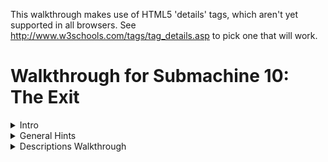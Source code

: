 This walkthrough makes use of HTML5 'details' tags, which aren't yet supported in all browsers. See http://www.w3schools.com/tags/tag_details.asp to pick one that will work.


Walkthrough for Submachine 10: The Exit
=======================================
<details><summary>Intro</summary>
Welcome to the final "Submachine" game! The series has spanned 10 episodes in as many years. The creator, Mateusz Skutnik, has finished up with the best art and longest trek so far. I've enjoyed the series greatly, so I wanted to put some work into a good walkthrough for others. Prior experience with Submachine in not necessary, but there are many references to previous games for those who want to look back.

The game world consists of 8 major areas, each of which has a portal back to a section of a previous Submachine game. The graphic style is that of the original, but updates were made so that they'd be appropriate to the new game. Most of the game play involves clicking switches, collecting items, and finding out where to put them.

There are a few parts to this walkthrough. I try to have progressive hints throughout, so that you can figure out as much as possible on your own. Also, each successive part is more detail oriented, so you can look for high level hints in the "Hints" section, detailed directions, you'll need to check out the "Efficiency" section.

"Explanations Walkthrough" leads you to clues to what you need before finding those items. It's a lot of back and forth, but hopefully you will understand what's going on. "Efficiency Walkthrough" is designed around subgoals for accessing the ending. Items are collected and used at convenient times with no explanation about what they are.

"Secrets" contains info for getting the ten small red balls that are used to access extra text just before finishing the game. Items used solely to acquire secrets are mostly ignored by the main walkthroughs, except under special spoiler tags.

I label areas mainly by their teleporter coordinates. So, '101' means first and third buttons depressed before activating teleporter. I also use a 'P' to mean through the powered portal. So '110P' means the area from the beginning of Sub 6: The Edge.

Remember that the game is designed so that you can't get stuck. No matter what you've done, what you have, or where you are, you can still reach the ending! (And you can still get all the secrets!)

Enjoy!
</details>
<details><summary>General Hints</summary>
- You're not stuck.
- Really, you're not stuck. The ending is reachable from any situation.
- The secrets are also reachable from any situation.
- If an item came from a device, it probably goes into a similar device.
- Mechanisms with little red and green lights need to be activated elsewhere.
- Pick up everything. There are no useless items.
- There are a few useless mechanisms.
- Most mechanisms have visual clues for how to activate them. Like missing pieces.
- If a mechanism stops working, you don't need it any more.
- Some obvious items are for non-obvious secrets. Progress is better than completion.
- There are some things you'll understand early, but can't be solved until much later.
- All ten secrets are small red balls. Some are hidden in "plain sight".
</details>
<details><summary>Descriptions Walkthrough</summary>
This takes you through the game, pointing out clues. It's more commentary than directions, so it's good if you want vague hints, or want to read about a previous section to see if you missed an obscured clue. The back story is left out, but you're led to in-game papers that describe it. Secrets are dealt with as if they were normal game items, but more vague and left out of the spoiler hints. This walkthrough is set up as if it's telling the protagonist's story. Read the Efficiency Walkthrough section if you need clearer guidance.

This is written as if we have everything we need to pass each obstacle. The player will have to jump back and forth between areas to actually reach the area in the next paragraph. Read about what you see, for subtle hints about what to do next. Spoiler hints will say where to go, but not what to do there or the best order to do anything.

Progressive spoilers: character of the game, descriptions and clues, search locations
1. <details><summary>Chapter 1: Where Am I?</summary>
  The first part of the game is simple and linear. Explore a bit, click to collect items, and use them where you can. Don't miss the 'Backpack' early on, you have limited inventory space! Figure out how the game works. Pass though rooms and portals. Find the teleporter to finish this part.
  1. <details><summary>Docks</summary>
    We start off on an unstable platform with stone floating around. This seems to be a technologically mixed area that plaques call the Northern Garden docks. There are four labeled 'docks'. There's a ship anchored (literally) to one of the docks, but we can't see it. There's a ladder, but all it has is a glowing orb at the top. It seems small enough to grab. A hole in the ground leads to a machine that doesn't do anything, but does have a hole for something. Pieces of the wall are floating around. They seem to be centered on something. There's a building blocking our path. The circular device nearby looks like it might be useful.
    <details><summary>Hint</summary>
      Put the Light Sphere in the circular device to gain access to the building.</details></details>
  2. <details><summary>Control Room</summary>
    This is a modest building that seems in disrepair. There are some levers upstairs labeled like the docks. What dock was the ship at? There's a backpack by a chair that looks useful. The stairway doesn't go anywhere. What breaks up support beams but leaves them floating? There's a vending machine in the corner. It seems to require an id card. Maybe there's one on the ship?
    <details><summary>Hint</summary>
      Click the lever marked '3' to move the ladder to the ship.</details></details>
  3. <details><summary>Ship</summary>
    We can reach what seems to be a space ship, but it still needs power. Luckily, there's ship number card by the entrance, and those cables go right into the machine we saw.
    <details><summary>Hint</summary>
      Take the Id to the vending machine, insert it to get a Bottle Fuse, take it outside to the machine in the hole. Insert it and press the button.</details>
    The ship is so old that there's mold everywhere! It's interesting to look at, but probably doesn't do anything anymore. Maybe there's some scrap to collect on board. We found the bridge, but the security is still in place, and we don't have a captain's ID badge, or whatever goes in the other slot. There's a hatch missing a handle, maybe that's still around somewhere.
    <details><summary>Hint</summary>
      The Door Valve is on the other side of the ship. Insert it into the hatch and click to open it.</details></details>
  4. <details><summary>Old House</summary>
    We found a karma portal like the ones in previous Submachine games. They'll probably take us to many unusual places. This place seems like an old house. The way is blocked a bit, but nothing too difficult to handle. There's a hole in the floor with a little red ball at the bottom. Looks like something valuable, but we can't reach it. Even if we found a long stick to reach, it's so far down that grabbing it would be a problem. There's some strange equipment around. One large capsule has lights on it and a panel that might open, but it won't and the device seems inactive. The nearby door is shut and not opening. There's another unusual device on a lower level, but it seems to be missing some parts. All the statues are facing some brick structure that seems subtly out of place with the house. It must be important.</details></details>
2. <details><summary>Chapter 2: Grand Tour</summary>
  Now that you have access to a teleporter, there are many worlds to explore. Go from place to place collecting and using items. About half of them are used in the area you found them in, the rest go through the teleporter. Use the powered portals to get to areas from previous Submachine games. You'll finish this part of the game when you gather all the pieces to activate the powered portal in the first area.
  1. <details><summary>001 The Pyramid</summary>
    There's a bunch of ancient Egyptian stuff around, but the pyramid walls look like copper. There's a couple of geared devises on walls, but neither is complete. There's a totem with Hieroglyphics on it, and there are some papers around with the same symbols. A box on an upper level has the same symbol as the totem, but it doesn't seem to do anything. There are a couple of jackal heads that teleport us between them, which is odd because there are ladders that reach them both. There's also an odd gray stone device with buttons, attached to a socket. There's nothing around that fits in, though.
    <details><summary>Hint</summary>
      The last hieroglyph page is in 111. The Karma Vile for the stone device is in 110P. You get the first Cog Wheel from the box when the totem is set up properly. The other 3 are in 001P, 101P, and 011. </details>
    The ladders both drop down into compartments below. There's a glowing portal down one, and a glowing device down the other. They look useful. 
    </details>
  2. <details><summary>010 The Excavation</summary>
    Looks like a work site, but the drill is busted. It's turned off and there's a handle in what looks like red sand. It appears to be solid. There's sand on the other side too, but it doesn't fill the hole. There's a machine that seems to open a hatch somewhere. There's a glowing Range Confirmator that may need power.
    <details><summary>Hint</summary>
      Get the handle and put it on the drill. Open the handles and pull both levers to activate it.</details>
    The drill must have already done its work, because there is equipment down its hole. One of the Range Confirmators is in a socket with a green light. There are two other sockets with red lights. There are two airlocks, but one is missing a handle. We can get past the other one. There's a closed hatch and a bar that looks like a handle.
    <details><summary>Hint</summary>
      Open the other airlock with the handle, place both Confirmators in the sockets and activate the machine to open the hatch</details>
    There's a piece of paper with a some kind of rune on it here, and a large portal beyond the hatch.</details></details>
3. and more...

more
----
        <details>
        <summary>011 Shiva</summary>
            <p>This place consists of three large metal spheres, connected by a large pipe. The pipe is busted open and we can climb inside. Unfortunately, there are security fields blocking access to two of the spheres. We can enter the third, which has some kind of rotating device. Activating it changes some of its lights from red to green and vise versa, but anything but the original position puts up a security gate to that we can't leave. We can go all the way around the largest sphere and enter through a hatch. It seems to be a computer interface. There are a lot of green lights around. What could those be?
            <details>
                Use a Insulator Cap found in 101P to block the exit security gate. We'll assume the that emergency protocol has also been activated. It's in 110P
                </details>
            <p>With the security gates partially deactivated we can enter all the spheres through the busted tube. The left sphere has a large portal in it. The right sphere now has a ladder visible that exits below. There's a copper Cog gear here.
            </details>
        <details>
        <summary>100 Royal Storage</summary>
            This place is full of old structures that seem to be held together by advanced technology. There are time and space anomalies all around, so movement doesn't always end up where we expect. There are signs naming five separate storage facilities. There's nothing else of interest here.
            <p>32/1 is all red brick inside. There doesn't seem to be any order to the rooms, and backtracking leads to new places rather than old ones. It would be easy to hide somthing in here. Luckily, the total number of rooms seems low. There are items scattered about, and two metal devices in walls. One seems to need completion, with oblong recesses in it. Another looks like a secure box we don't have access to.
            <details>
                Fill the first device with Karma Fuses to access the second.
                </details>
            <p>33/1 is very small. There are some items on the floor, and you see all of it before returning to the entrance.
            <p>33/2 is also very small. Every exit leads back to the entrance, except the ones at the entrance. There are some things on the floor, but the large portal seems to be the reason this vault exists. Unfortunately, it's not active. There are round sockets in the wall nearby. Maybe it construction wasn't completed.
            <details>
                Fill the corners with Loop Stabilizers to active the portal.
                </details>
            <p>33/3 has much more space inside, and has some kind of order to it. The left doors all lead to the same places, and the same is true for the other doors and ladders. Backtracking to previous rooms is somewhat possible. There are a lot of devises on the walls! Most of them have red and green indicators and labels, though there is one dial with labels from all the other devices, and one with multiple red lights with a panel that might open. There's also a large capsule here that looks similar to the one near the first teleporter. Far from the entrance, there's a paper with some history about an escapee. Maybe there's hope of escaping?
            <details>
                Activate each device after setting the dial to its label. 
                </details>
            </details>
            <p>33/4 is also large, but as long as we don't go too far and end up at the entrance, we can backtrack through any rooms we visit. There are items lying around and a paper on the wall with a strange symbol on it. There are three devices on walls. One of them has two indicator lights on it.
            <details>
                Activate the two devices and then collect an item from the one with lights.
                </details>
        <details>
        <summary>101 Cliff Side</summary>
            <p>There's not much here. There's an older stone statue of an ox that's missing some pieces, a paper with some strange message about multiple dimensions, and a piston. The piston activates a ladder that leads to an upper ledge. The piston there is missing, though, so we can't reach higher. There's a big spherical machine that is missing something according to the pedestal nearby. There's a metal piece that's almost fallen off the ledge, but it doesn't fit in the machine.
            <details>
                The Stone Grapes are in 011P and 001. The other ox statue is in 110. The Ladder Piston is in the ship near the start of the game. The Data Tape is in 001P.
                </details>
            <p>Even with the machine satisfied, it doesn't seem to do anything useful. It only says that it's finished was it was doing. Maybe those cables are communicating with some other machine? The upper ledge has paper with a strange symbol on it. And a large portal.
            </details>
        <details>
        <summary>110 Murtaugh's Lab</summary>
            <p>This place is huge! It also seems to be falling apart, like the docks, there are paths that lead to empty space and broken walls floating about. There's a machine on the far wall with a socked for some large device. There are three doors around the teleporter.
            <p>The left room is the most broken up, and things are scattered around the floor. There's a paper on the wall. Someone may have been studying the strange behavior.
            <p>The center room was poorly barricaded, probably because of some fancy equipment in it and its back room. There's a large capsule here like the one near the first teleporter. There's also a magnifying glass that doesn't have an experiment running. We could use it if needed without disturbing anything. There are skulls on tables and in drawers. Why would anyone want to look at skulls?
            <p>The third door just leads to three more! The left one has an out-of-place old stone statue of an ox, and a box with mostly small things around it. The center door leads to a large portal. It's got a number of smaller devices connected to it with wires. Half of them have green lights and hold a metal thing like the ones lying around the floors here. The other half are empty with red lights. The right door contains a large version on an experiment. The experimenter seems to have found a way to repair broken walls!
            <details>
                Fill the portal devices with Vector Finders. 3 are here, the others are in 101 and 100.
                </details>
            </details>
        <details>
        <summary>111 The Monastery</summary>
            <p>If there were monks here once, they lived a spartan life. Most interesting things look like they came from elsewhere. There's a paper with what looks like hieroglyphics on it. There's a metal bar near a statue. There's a large capsule like the one near the first teleporter. There's some electric device, that could be a sender or receiver. There's a large portal that looks like it belongs here, strangely enough, but it's not active. There's also a circular stand like the one used to gain access to the control room to power the ship. Too bad we can't remove the Light Sphere from there.
            <details>
                Use a Light Sphere from 101P or 100P to get an item that powers the portal. 
                </details>
            </details>
        <p>'Sub' Areas
        <details>
        <summary>001P Submachine 5: The Root</summary>
            <p>We no longer have the metal keys to use the local teleporter, and it looks damaged by the karma portal anyway, so we're stuck in this area. The Coil we placed back then seems to have exploded, leaving a Light Sphere. There's a gear in the tub that looks out of place. We can move some panels from the wall to reveal a handle we didn't notice before. There's a ladder that leads to a socket in the wall. Opening the panel reveals that it's empty. Perhaps there's another one somewhere so we know what kind of thing plugs in.
            <details>
                Get a Root Finder from 101P to collect an item from below.
                </details>
            </details>
        <details>
        <summary>010P Submachine 4: The Lab</summary>
            <p>We've been on this roof before, but the ladder is broken, so we can't get to the familiar areas. There's a force field blocking the path, but it's controlled from our side. That's pretty sloppy security, or there's something inside that's important enough to stay there. There's a Light Sphere set up to get us into a new section of the lab. There's a page on the wall, something about time travel. There's a metal Ladder Step nearby, but there's no way it would fit the wooden ladder outside. There's another security device set up, this one is actually keeping us out. Maybe it's as sloppy as the one outside and we can trick it somehow.
            <details>
                There's a Chip with security codes hidden in 011P, but you'll need to head to 110 to actually get at it.
                </details>
            <p>Past the security is a workbench with a tank of karma like the one from the other lab. This one is set up to dispense it. Maybe if we had an appropriate container we could use it to do the miracles we saw in the other lab?
            <details>
                The container is in 000, and the miracle works, so it's a late-game item.
                </details>
            </details>
        <details>
        <summary>011P Submachine 7: The Core</summary>
            <p>This is the large shrine we visited before, but it seems to have aged quite a bit. The telescopes that haven't fallen apart still point to the same locations, but the electrical equipment is broken down an full of stones. There are floating blocks outside; this place may be damaged by the same thing that damaged others. The entrance we used last time is completely gone. Looks like someone visited at one point, but there's nothing left of them now but a suit and a skull. There's a large machine in one room that looks like the one on the cliff. The pedestal has the same message on it as well. There's a note left behind saying someone will be back here eventually. Hope that wasn't them in the suit.
            <details>
                Satisfying the machine at 101 will provide an item here.
                </details>
            </details>
        <details>
        <summary>100P Submachine 3: The Loop</summary>
            <p>This was the place we were stuck doing puzzles for what seemed like forever. The rooms aren't stable like before, though. They're randomized like in another vault. There are so many rooms, it's hard to reach a location. There are two valve enclosures with four positions each, but one valve is missing. There are two receiver bells with dials that need activation before they'll turn. All four of these items are labeled. There's a devise with all those labels on it, with similar bells, and columns with lights that might move. There's a grid of some kind of material, with the corners of the grid missing. There's a device that seems to be ripped out and has wires dangling. Finally, there's a mount with two lights, presumably where the reward for this puzzle is kept.
            <details>
                The missing valve is in the basement past the back door of 000. It might still be locked at this point. Use the valves to line up the lights with a bell, then turn the dial of the corresponding bell. Repeat. Grab the reward. More hints are in the Efficiency Walkthrough, but this is a long difficult puzzle, so don't get discouraged.
                </details>
            </details>
        <details>
        <summary>101P Submachine 8: The Plan</summary>
            <p>This is a small section of a world visited not long before. The Coil is still there powering the dimensional locater, but the ladder is missing. We no longer have the controller that let us jump between worlds. Luckily, someone has set up a light sphere crown to get us into the pod without it.
            <details>
                There's a Light Sphere below and the other is in 001P.
                </details>
            <p>Some of the equipment has been removed from the pod, but they left a Cog above and didn't open the hatch after unlocking it. We've seen some Ladder Steps around, maybe if we get enough we can reach the area below us for the first time.
            <details>
                The 3 Steps are in 111, 010P, and 110P.
                </details>
            <p>We made it down the ladder! There is a Light Sphere here, along with instructions for setting up the crown above. There is a little round device in a computer socket that isn't doing anything but make blue light. Maybe it will be of more use elsewhere. 
            </details>
        <details>
        <summary>110P Submachine 6: The Edge</summary>
            <p>This the the place we were dropped off to die when we couldn't pass a security check. The teleporter looks worse than before, and pieces of wall have fallen down, revealing an entrance we never say before. Too bad there's no valve on that hatch. There's some new equipment set up, some sockets, what could those have been for? Around the corner, there's a paper with a strange symbol on the wall. The path beyond seems to have broken off. The vents are rusted enough to remove the covers and enter.
            <details>
                There's a fuse for the socket in the lighthouse. The valve is in one of the vents.
                </details>
            <p>There's a security system on through the left vent, but all the green balls needed to disable it are there. There are some items on pedestals (or fallen off), those must be important. There's also a large capsule like the one near the first teleporter.
            <p>The right vent has a four-way split with a machine controlling where to go, but it's blocked, so we can only go up. There's another one of those robot storage devices that seem to be everywhere. This one has something glowing in it. 
            The valve nearby is locked just like the entry machine is.
            <details>
                The Block Remover Tool is in the other vent. Use it on the center of the machine, unlocking it and the valves.
                </details>
            <p>The valves control which two exits are open at any time. There are a few items around that could be useful, including the Hatch Valve for the hatch outside. Beyond the hatch is another security point like the one in the vent, but this one is missing the Plasma Charges that unlock it. We'll have to find those.
            <details>
                There's a Charge in each vent, and the other in in 011.
                </details>
            </details>
            <p>Beyond the security point is a monitor and a door labeled S3C. The monitor is for activating an evacuation protocol, but it doesn't open the door. It's a computer, so it's probably connected to somewhere else. Perhaps there's a way out available now.
            <details>
                The protocol is for 011. The door is opened in the ship at the beginning of the game.
                </details>
            <p>It's like a treasure vault in here! There are nearly a dozen security stops, which lead to info about this place. We had a few of the little red balls that access it all. We should look for others. 
        <details>
        <summary>111P Submachine 9: The Temple</summary>
            <p>We just came from here but it looks like a lot of time has past. There's a lot more red 'sand' everywhere, and the only accessible plaque is broken. It covers up most of the places we knew about. Finding an item in this would be like finding an needle in a haystack. There is one place to go, past a hole in the stairway where it looks like someone set up a dimensional locater. Too bad we don't have the control device, but it's broken anyway. There's a wire to some holding cylinder. If we can power it we might salvage something from this trip.
            <details>
                The Coil is in 101P
                </details>
            </details>
    </details>
    <details><summary>Chapter 3: Down the Rabbit Hole and Back</summary>
        <p>This part of the game is again more linear, with a little backtracking. Explore the oldest sections of Submachine games in order to open up the rest of the options. Don't be afraid when the exit disappears on you. You'll find another way out to end this part of the game.
        <details>
        <summary>000P Submachine 2: The Lighthouse</summary>
            <p>This place was the real beginning of journey through the Submachine. Now it's so full of this red stuff that we can't go very far. There's a Light Sphere where the wisdom crystal was once. But it was taken, so the light is a mystery. The box with all the wires seems to have blown a fuse or something, since one of the levers is inactive. The path up is blocked, but there's a light crown around to get us to the other side of the room. The ladder won't extend, one of the wires is broken. There's a little box like the one in the lab nearby. There's also a transmitter hooked up to a grid of strange symbols, like the ones we've found on paper.
            <details>
                Enter the 4 runes into the transmitter. The papers are at 010, 100, 101P, and 110P. The receiver is at 111. Use the item to fix the wire, and pull the lever on the box to extend the ladder
                </details>
            </details>
        <details>
        <summary>Submachine 1: The Basement</summary>
            <p>Ah, the original Submachine game console. There's a note about the lab stuff nearby, but the game is where we first noticed something was different. And there's a karma portal here. Maybe we can here from somewhere else originally? Through the portal is a setup like at the end of the game, but it's all real... and fake! It's a bunch of paintings that make it look like we've reached the outside. The path circles a tower, but part of it is broken up with more floating walls. There's an elevator here. Looking out from it the paintings seem real. Well, real enough for a game. This is the ending of Submachine, and we're retracing our steps back through it. Maybe it was all real after all?
            <p>Well, these red rooms are new, but the elevator disappeared from under the same symbol it appeared under back then. There seem to be unsolved problems here. Levers and stones and switches. It's still like a game setup, everything nearby just needs to be rearranged properly, and maybe we'll get to the portal behind the glass. The raised bed doesn't seem all that necessary, though.
            <details>
                The stone goes on the scale, the stone gets turned to match the mark on the other one, the switches need to be flipped, and all 4 levers can be collected and inserted into their spots around the glass.
                </details>
            <p>Now this is familiar! All the puzzles here are just as we left them, but more broken apart and moldy. It must have been real after all! Well, lets collect all the items from before, maybe they'll be useful outside. There's a portal where the original exit was. The wisdom crystal is missing of course, but there's another Light Sphere in its place. Maybe they 'grow back' after a long enough time? Continuing to retrace our steps leads us back to the old house. Did we come from here originally?
            </details>
    </details>
    <details><summary>Chapter 4: Cleaning Up the Mess</summary>
        <p>This part of the game is about traveling around, dealing with all the unfinished business you've noticed along the way. Find a way to reconstruct damaged sections of the world. Collect and use all the secrets now. Reach the giant bulb at the top of the lighthouse to move on to the last part.
        <details>
        <summary>Find a tool</summary>
            <p>We're back at the house, and have access to every location and portal. Are there any mysteries we couldn't deal with before that we can now? How about the large capsule right here by the door?
            <details>
                Use the 4 Fuses from the basement to activate the 4 capsules. They're in 100, 110, 110P and 111.
                </details>
            <p>There's an Empty Karma Stabilizer inside. Perhaps we should fill it with karma?
            <details>
                The karma tank is in 010P.
                </details> 
            </details>
        <details>
        <summary>Perform the miracles</summary>
            <p>Leaving the lab, we see that the roof tiles dislodged by proximity to the karma portal are reacting to the Stabiliser. Using the Stabiliser on them actually fixes the broken roof! How many other places did we come across that had broken, floating pieces?
            <details>
                at least 11 ;-) (but one was the roof you just fixed, and two can't be fixed)
                </details>
            <p>There were so many places to go! Mostly there were Tiles to collect. There was a pathway with a message about a sentient machine, a box of junk that looked interesting, and more! The one in the basement was really confusing, The submachine game seems like a real place, but the portal took us to some electronic world. Were we really in the game? This last place has a door that seems to be unlocked by placing Tiles above it. Let's see if we have all 4.
            <details>
                The tiles are in repaired karma portals in 000, 000P, 110, docks.
                </details>
            </details>
    </details>
    <details><summary>Chapter 5: Leaving the Submachine</summary>
        <p>Almost done! The karma doorway leads to the top of the lighthouse. The items in the there are used to acquire the pieces of the final mechanism. It's not very hard either. Just don't activate it if you want to try to get all the secrets. You have to start over from the beginning once you see the ending.
        <details>
        <summary>Enter the Lighthouse (Submachine 2)</summary>
            Past the doorway is a steel room with a note about entering the Submachine, and what looks like a security system. There are two fuse sockets that may need to be filled.
            <details>
                The Fuses are in 011P and 100P
                </details>
            <p>The ladder leads to the lighthouse. There's another note about a sentient machine. The large lamp we powered back then is still active! Too bad it didn't take us out of the submachine then. Better not try again that way. Since it didn't work, we might as well take these items nearby.
            <details>
                The large lamp still leads back into the loop like it did before!
                </details>
            </details>
        <details>
        <summary>Leave the Submachine for good</summary>
            <p>With the ID we can get further into the ship. It turns out it was just an observation deck, but there's some equipment up here. There's also a note about the lamp turning off. Will someone be expecting us? 
            <p>We have a Portable Light Crown and the Light Sphere that activates it. Now all we need is a place to set it up. There was a note about needing something else as well. Maybe whatever that is will be the last clue to making this work.
            <details>
                The note was in 101P, get the Converter in 110P. Set it all up in the lighthouse.
                </details>
            </details>
        <details>
        <summary>Enjoy the Ending!</summary>
            <p>They are Murtaugh and Elizabeth. They are the people the notes have been written by or about for the entire Submachine series. See the karma arm? This game would have been much easier with one of those!
            </details>
        </details>
    </details>
<details><summary>Efficiency Walkthrough</summary>
    <p>Here you'll find what I think is a really efficient path through the game. It's not the common path, but I've left directions in each goal for getting the stuff you've missed if you're not following along. It's divided into milestones and steps. If you don't know what to do, check which milestones you've completed and take a look under the next one you haven't.
    <p>Progressive spoilers: strategy, steps broken down, solutions and pointers
    <details>
    <summary>Reach the Teleporter</summary>
        <p>Look around and do a bunch of obvious stuff. You can ignore the Backpack if you're following this walkthrough, but you may want it just in case. You'll eventually find a red and white mechanism with three buttons in a row and one underneath. That's the teleporter. The top three set the location and the bottom one activates it, sending you to another, different-looking teleporter. You're at 000 currently.
        <details>
        <summary>Step-by-step</summary>
            - There's a Light Sphere at the top of the ladder
            - Use it to access the building. 
            - Use the levers to move the ladder to the ship.
                <details>
                    Third from the left goes down, rest stay up
                    </details>
            - Get the Ship ID Number and use it to get a Bottle Fuse.
            - Power up the ship and enter.
            - Get the Door Valve and Ladder Piston from the ship.
                <details>
                    From entrance, Valve is left then up all the way, Piston is right all the way and up, then left
                    </details>
            - Use the Door Valve to exit the ship
                <details>
                    Exit door is right from the Piston
                    </details>
            - Click through obstacles to reach the teleporter.
            </details>
        <details>
        <summary>Secrets</summary>
            None accessible now
            </details> 
        </details>
    <details>
    <summary>Activate the '110' Powered Portal</summary>
        <p>For this we need 5 Vector Finders, but 3 are in 110 in rooms near the portal. We need to teleport to two places to get them before heading to the portal. For efficiency, we should take a Plasma Charge with us, found in a fourth teleport location, and well hidden. You can get all of these items without needing any others.
        <details>
        <summary>Step-by-step</summary>
            - Visit 100, get the Vector Finder, it's somewhere left of the teleporter
                <details>
                    Enter the storage vault, there's only one left of the teleporter. The doors lead to 5 random rooms, so keep clicking until you see a metal object in front. Get it and click doors until you see the vault arms, signifying the exit.
                    </details>
            - Visit 101, get the Vector Finder, it's nearby
                <details>
                    Use the Piston to call the ladder. Take it up one screen, the Vector Finder is a metal object on the edge of that ledge.
                    </details>
            - Visit 011, get the Plasma Charge, it's a small green sphere
                <details>
                    Follow the ladders all the way around the spheres. Enter the large one at the hatch and go to the left of the massive computer. One of the glowing green things is the Plasma Charge.
                    </details>
            - Visit 110, three rooms have Vector Finders, one has the portal
                <details>
                    Enter the door left of the teleporter, the Vector Finder is down the stairs. Enter the door right of the teleporter, the Vector finder is past obstacles, down a hallway, and inside a desk. Enter the door further right of the teleporter, to see three more doors. The Vector Finder is in the right room and the portal is in the center room.
                    </details>
            - Activate the Portal
                <details>
                    With the Vector Finders selected, click each socket with a red light to insert the Vector Finder. The portal will glow blue.
                    </details>
            </details>
        <details>
        <summary>Secrets</summary>
            <p>Secret 1 is in the vault, you'll be back later, so no pressure. An item for accessing the secret room is here.
            </details>
        </details>
    <details>
    <summary>Complete the Ladder</summary>
        <p>For this we need 3 Ladder Steps, each in a different teleport location. One is, as you've guessed, behind the portal we just activated. While we're there, we'll save ourselves a trip by getting a rune and activating Shiva's emergency exit protocol. The second Step is a quick grab like the Vector Finders, but we'll collect a paper with a hint while we're there. The third Step will take some work, since we need to gain access to the powered portal to reach it. 
        <details>
        <summary>Step-by-step</summary>
            - Enter the portal at 110, find the crawl vents and rune paper.
                <details>
                    Go left, click to open, left again for rune
                    </details>
            - Enter the left vent, then the right, collecting everything
                <details>
                    Both vents only have a few rooms. The left one is easy, collect the Plasma Charge, click to deactivate the security grid, and collect the Block Removal Tool. The right one needs the Removal Tool to get the center mechanism working, then there's a wheel in rooms to rotate it. Click once when going through, 3 times when going back. Collect the Plasma Charge in the first room, Ladder Step in the second, and Hatch Valve and Karma Vial in the third.
                    </details>
            - Enter the Hatch right of the portal, activate Shiva's emergency protocol
                <details>
                    It's high up on the wall. Connect the Hatch Valve and open it. Inside, place the three Plasma Charges in the box and click the screen to deactivate the barrier. If you're missing a Charge, get it from 011. Click the large screen and click the protocol toggle to change it.
                    </details>
            - Visit 111, collect the Ladder Step and paper with Hieroglyphics
                <details>
                    Step is far right of teleporter, paper is far left.
                    </details>
            - Visit 010, activate the drill
                <details>
                    At the far left of the teleporter is a handle, connect it to the drill and open both handles. Pull the lever you just passed, then come back and pull the handled cord to activate the drill
                    </details>
            - Grab items underground and use them there to find the portal
                <details>
                    Enter the hole right of the teleporter, collect the Range Confirmator. Enter the drill hole, place the Confirmator in one of the sockets. Get the Air Lock Handle in the bottom right and use it to open the Lock at the bottom left. Get the other Confirmator and the rune paper behind it.
                    Place the Confirmator in the other socket. Activate the hatch in the other hole, then return to the hatch to find the portal beneath.
                    </details>
            - Enter the portal, collect the Ladder Step
                <details>
                    Grab the Canister powering the portal blocking your path and proceed inside the building. The Ladder Step is down the stairs and to the left.
                    </details>
            - Visit 101 again, grab the rune paper, enter the portal, finish the Ladder
                <details>
                    Go up to the second ledge this time. If you don't have the Ladder Piston set up, get it from the Ship and set it up. There's a rune paper at the top, then the portal. The ladder is just left of the portal, use the Steps to complete it.
                    </details>
            </details>
        <details>
        <summary>Secrets</summary>
            <p>The Secret Vault is the door labeled S3C, but you can't get in yet
            </details>
        </details>
    <details>
    <summary>Acquire the Second Light Sphere</summary>
        <p>The first sphere is just beyond the ladder in 101P, but this is the 'harder' one to get. If you found the 'easy' one first, see 'Complete the Ladder' above to access this one. Use the Light Sphere to access the pod, and collect the other 4 items in this area. There are no more puzzles here. Avoid the paper. It has a hint for the end of the game, but it will fill an extra inventory slot so it's not worth it unless you're collecting them. After this area we'll grab the other Cog Wheel, and go collect the 'easy' Sphere. We waited so that we can complete that entire area, including past the portal, in one trip!
        <details>
        <summary>Step-by-step</summary>
            - Collect 4 items in 101P
                <details>
                    There's a Root Finder left of the ladder. Use the Light Sphere to access the pod. There's a Cap in the hatch and a Cog up above. The Coil is next to the portal out.
                    </details>
            - Visit 011, the route has changed, and there's a Cog Wheel nearby
                <details>
                    Enter the busted tube and head into the lower sphere. Use the Insulator Cap on the mechanism to avoid getting locked in. Head into the large sphere and take the ladder down to get the Cog Wheel. If there's no ladder, activate it in 110P. If you don't have the Plasma Charge you need, it's at the left of this large sphere. The instructions are in 'Complete the Ladder' above.
                    </details>
            - Visit 001, reach the portal
                <details>
                    You should already have the Cog you need, but you'll need the other one in a minute so lets get it. There's a totem right of the teleporter. Go up twice to find the hint papers for it. They are Hieroglyphics and repeated symbols show you how to line up the papers. If you don't have the third one already, you can get it from 111, but it would be easier now to just try all the options for the last symbol. The box up and to the left will be open if all the symbols are correct. Collect the large Cog Wheel and use it in the nearby mechanism to lower the ladder. There are two, but the Cog only fits in the correct one. Follow the ladder down to reach the portal.
                    </details>
            - Collect 3 items past the portal, including the Light Sphere
                <details>
                    The Light Sphere is visible, and the small Cog Wheel is in the tub. 
                    Clear the metal plates on the far right to access another portal. Use the Root Path Finder (described above) to reach the Data Tape.
                    </details>
            - Finish up the area by collecting the last 2 items
                <details>
                    Exit the portal and use the Cogs (described above) in the other mechanism. Head down to the jackal head and click until it brings you to the other one. There's a ladder down to a Portal Charge, and a device that takes the Karma Vial and gives a Stone Grape when the third button from the top is clicked. If you don't have the Karma Vial, get it from the tunnels left of 110P. Use the Jackal to get back to the teleporter.
                    </details>
            </details>
        <details>
        <summary>Secrets</summary>
            Nothing here
            </details>
        </details>
    <details>
    <summary>Activate the '000' Powered Portal</summary>
        <p>By now you've seen most of the areas, and we'll see most of the rest for this objective. The goal is to make use of your items to get 3 Portal Stabilisers and a Portal Charge. We have to visit one of two locations twice to finish up, so we'll pick the one that's quicker. Depending on how you used the first Light Sphere, you may have different items, so the first step is to use the second Sphere to get caught up.
        <details>
        <summary>Step-by-step</summary>
            - If you haven't yet, use the Light Sphere at 101P, then finish 001
                <details>
                    This is described above in 'Acquire the Second Light Sphere'. The end result should be: Insulator Cap, Coil, Portal Charge, Stone Grape, Data Tape
                    </details>
            - Use the other Sphere in 111, get the Portal Stabiliser in 111P
                <details>
                    You can use the Sphere down the right ladder. You get a Glyph that powers the portal. There's only one thing to do in 111P, go left and up the stairs to plug in the Coil and find the Stabiliser at the end of the wire.
                    </details>
            - Quick stop at 101 to drop off the Data Tape
                <details>
                    That big computer on the ledge needs it
                    </details>
            - Visit 011P, get Stabiliser, Grape, and Skull
                <details>
                    If you can't get there, use the Insulator Cap in the lower sphere to enter the left sphere. There's a Grape Stone in the box on the floor, a Skull in one of the rooms, and a Stabiliser in another.
                    </details>
            - Quick stop at 101 to drop off 2 Grape Stones
                <details>
                    The ox statue to the left needs completion
                    </details>
            - Visit 110 to get the Stabiliser, drop off Canister
                <details>
                    Go right from the teleporter. The door left of the portal door has the Stabiliser. Left from the teleporter is a socket for the Plasma Canister. Take the short detour if you're collecting secrets, it will save an inventory space.
                    </details>
            - Activate the 000 Portal
                <details>
                    Actually, don't do it yet. Save the trip and start the next walkthrough section to get the clue first. It's a big milestone so it deserved to be written here... You have all the items, so head right and down from the teleporter to reach the portal. Plug in the 3 Stabilizers and Portal Charge, then press the lever to activate the portal.
                    </details>
            </details>
        <details>
        <summary>Secrets</summary>
            <p>Secret 2 is in the tomb. Secret 3 is in the shrine, you'll be back there later. Secret 6 is in the box in the lab, but you can't get it yet.
            </details>
        </details>
    <details>
    <summary>Open the Back Door to '000'</summary>
        <p>The puzzles here are mostly local, so enter the portal and keep pressing forward. There's a place to backtrack at the beginning, so we'll get the last rune paper first to minimize that. There are a bunch of items to get just before reaching the door, so it's best to get them now.
        <details>
        <summary>Step-by-step</summary>
            - Visit 100 to get the last rune paper
                <details>
                    Far right of the teleporter there's a ladder up to 33/4. Enter and go right until you see the rune paper on the wall. Go right again to return to the entrance so you can leave. There are puzzles here, but now is not the time to do them. You should have 4 rune papers now. The others are in 101, 110P, and 010.
                    </details>
            - Activate the transmitter in the basement
                <details>
                    The portal from 000 is right and down from the teleporter. Head down to get a Light Sphere, then up to use it. Left of the path past that is where you enter the runes. Each input has a different set of runes, so click until you see one that's on your papers. Like the temple totem, nothing will happen here when you set all the runes. Now we backtrack and find the receiver.
                    </details>
            - Reach the elevator
                <details>
                    The rune receiver is in 111, down the ladder left of the teleporter. Take the fork and return to the blocked path. Use it to complete the wire, then head around to the box near the area entrance. Flip the switch to lower the ladder. Head back to the ladder. Use the portal below and head left to the elevator.
                    </details>
            - Solve the red room puzzles
                <details>
                    Click elevator buttons to reach the red rooms. The puzzles here are all self-contained. Move back and forth between rooms, flipping switches, grabbing items and using them. You'll finish by releasing the glass covering a portal out.
                        <details>
                            You need 4 Levers. One is on the ground. One is accessed by pressing both switches, then retrieving it from the upper right room. For the third, take the Stone Weight from the lower right and put it on the platform in the lower left. Finally, check the notch in the stone wheels. Move the one to line up with the other, and take the Lever from device just left of the exit. Put all the Levers around the exit to access the portal. An efficient path is: right, all down, all up, all left, exit.
                            </details>
                    </details>
            - Grab some stuff on your way back
                <details>
                    This is a reminiscing area, with no puzzles left to solve. Go down, left and grab the four white fuses. Then up, left, up to the portal. Before you go, you should get the Valve just left of the portal, and the Light Sphere right and all the way up from the portal.
                    </details>
            - Remove the beam from the door to reach 000
            </details>
        <details>
        <summary>Secrets</summary>
            <p>An item for Secret 10 is near the rune paper, but we don't need it yet and will be back later. Secret 5 is in the box just off the path, but you have to complete this section to get it. Secret 4 is here, you have to backtrack to the red rooms. Items needed for Secrets 4, 5, 6, and 7 are in the yellow rooms.
            </details>
        </details>
    <details>
    <summary>Fill the Stabiliser with Karma</summary>
        <p>Now we can satisfy the large capsules that we've seen around the place. That will get us a Stabiliser, which we can then fill to make it useful. The idea is straight forward, but it's a major milestone that involves searching back through places we've been.
        <details>
        <summary>Step-by-step</summary>
            - If you missed them, get the 4 Fuses and Skull
                <details>
                    The fuses are in the yellow rooms through the back door in 000, the Skull is from 011P
                    </details>
            - Visit 111, place fuse
                <details>
                    It's down the ladder left of the teleporter
                    </details>
            - Visit 100 33/3, place fuse
                <details>
                    Second storage room right of the teleporter. Go right once from the entrance, place the fuse and return the way you came. Again, there are puzzles here, but we'll get to them later.
                    </details>
            - Visit 110, place fuse, get Chip
                <details>
                    The large capsule is through the door right of the teleporter and down the hall. On the other side of that room is a magnifying glass you can use to examine the Skull.
                    </details>
            - Visit 110P, place fuse
                <details>
                    Go through the left crawl vent and alternate right and up until you reach the large capsule.
                    </details>
            - Return to 000, collect Empty Karma Stabiliser
                <details>
                    It's by the door left of the teleporter.
                    </details>
            - Visit 010P, fill Stabiliser 
                <details>
                    There's a security point in the lower level. Move the pedestal with a click and place the Explorer's Chip on it. Click the scanner to proceed. Put the Stabiliser on the lab equipment and turn the dial on the tank to fill it.
                    </details>
            </details>
        <details>
        <summary>Secrets</summary>
            This is a good time to get Secret 6 from the lab.
            </details>
        </details>
    <details>
    <summary>Enter the Lighthouse</summary>
        <p>The Stabiliser allows us to enter many new (small) areas. We need to collect 4 Tiles from them, and 2 Plasma Coils. We finally solve the puzzles in the Royal Storage, unless they've been completed along the way.
        <details>
        <summary>Step-by-step</summary>
            - Visit 100, activate portal
                <details>
                    Explore the vaults looking for Loop Stabilisers and Karma Fuses. They're all 'loops', so doors may not lead where you expect. Start on the right of the teleporter. Down the ladder you can get one of each item pretty easily. The next vault has a Fuse at the right and the portal on the left of the entrance. The next vault has a puzzle to get an item. Set a switch, then activate the corresponding mechanism. Repeat until you get the Stabiliser. The upper vault is hardest to navigate. Solve the puzzle by clicking two different levers, and a panel with a Stabiliser will open. A Fuse is on the ground. Head left of the teleporter to the other vault. Find a Fuse on the ground and use all 4 in a mechanism. Click to activate. Find the Stabiliser in an opened panel. Head right of the teleporter to the first vault. Enter and place the Stabilisers around the portal.
                    <details>
                    <summary>If you're really stuck</summary>
                        33/3:
                            Enter, Left, Dial to '1', Up, Set Device,  Left, Dial to '2', Right, Right, Right, Set Device, Right, Left, Dial to '3', Down, Set Device, Left, Dial to glyph, Down, Down, Get item, Down, Exit.
                        33/4:
                            Enter, Left, Left, Get item, Up, Set Device, Right, Right, Right, Down, Set Device, Up, Left, Get Item, Left, Exit.
                        </details>
                    </details>
            - Visit 100P, get Plasma Coil
                <details>
                    This is the most difficult and annoying puzzle in the game. There are 10 rooms that you reach randomly with each exit click. There are two dials to turn that need to be activated by certain configurations of two Valves, one of which needs to be placed from the inventory. It's all coordinated visually by a device with two small lights on two labeled columns and two labeled transmitter horns. Horns correspond with dials and columns correspond with valves. Set the valves so that the two lights are even with a horn, forming an electric arc. Turn the dial for that horn, which should be lit up. Repeat. Find the panel that should now have two green lights on it. Click to get the Plasma Coil. Find the entrance and get out.
                    <details>
                    <summary>If you don't even want to try</summary>
                        This only works if you start with the left light on top and the right light on bottom like how the puzzle starts off. Turn the 'left' (with turnstile symbol pointing left) valve 1 time, turn the 'right' valve 2 times. Activate the dial of the glowing receiver. Turn the 'left' valve 1 time, turn the 'right' valve 3 times. Activate the dial of the glowing receiver. Pick up the item. Find the exit. 
                        </details>
                    </details>
            - Visit 110, get Tile D
                <details>
                    Left of the teleporter is a socket for the Plasma Canister. Use it to access a broken karma portal. Fix it with the Karma Stabiliser. Enter to find Tile D.
                    </details>
            - Visit 011P, get Plasma Coil
                <details>
                    To the right of the shrine is a broken passage. Fix it with the Karma Stabiliser, enter the portal and collect the Coil.
                    </details>
            - Visit 000, get Tile C
                <details>
                    To the right of the teleporter is a broken wall. Fix it with the Karma Stabiliser to access Tile C
                    </details>
            - Visit 000P, get Tile B
                <details>
                    Head through the area to the karma portal. Head right to some broken bits in the air. Fix them with the Karma Stabiliser to access Tile B. You'll have to exit the way you came, since the elevator is gone.
                    </details>
            - Return to docks, get Tile A, enter Lighthouse
                <details>
                    Exit the ship. The wall near the Light Sphere is broken. Fix it with the Karma Stabiliser to access Tile A. Enter the building, go up then take the stairs down. They're broken, but you can fix them. Insert each Tile to enter the door. Insert each Coil and click the screen to call the ladder. Enter the vent and climb the ladder to reach the lighthouse.
                    </details>
            </details>
        <details>
        <summary>Secrets</summary>
            <p>Secret 1 is in a vault. An item for Secret 10 is in a vault, but you may need to get it on the way out to if you're worried about inventory space. Secret 7 is in the loop. Secret 8 is in the lab, as is the other item for Secret 10. Secret 10 is now reachable. Secret 5 is on the way to Tile B. Secret 9 is at the docks.
            </details>
        </details>
    <details>
    <summary>Exit the Lighthouse</summary>
        <p>There are three items needed to exit, and one you should have by now. The two items to the left and right of the large bulb in the lighthouse can each be traded for one of the others. Put them together in the right place and it's all over. Don't activate them if you want to collect secrets. Once you see the ending you have to start the game over.
        <details>
        <summary>Step-by-step</summary>
            - Get the Portable Light Crown from the ship
                <details>
                    The top of the ship is up from the three way pipe. Insert the Id Card and climb the ladder to get the Crown.
                    </details>
            - Visit 110P, get the Portable Light Crown Holder
                <details>
                    Right of the teleporter are a couple of fuse sockets. Insert the Fuse in one and take the Holder from the other.
                    </details>
            - If you don't have it yet, get the last Light Sphere
                <details>
                    It's in the yellow rooms through the back door of 000
                    </details>
            - Return to the lighthouse to see the ending
                <details>
                    Go back to the docks and under the building to the lighthouse. Insert the Holder in the fuse socket, the Crown in the Holder, and the Sphere in the Crown. Click to complete the game and see the ending.
                    </details>
            </details>
        <details>
        <summary>Secrets</summary>
            Visit the secret vault when you're nearby. You can use all the secret balls to reveal history messages, and a final 'Thank You' from creator Mateusz Skutnik
            </details>
        </details>
    </details>
<details><summary>Secrets</summary>
    <p>Generally in order of accessibility
    <p>Progressive spoilers: hint title, area and needed items, detail 
    <details>
    <summary>Secret 1<summary>
        Storage Vault
        <details>
            110 32/1 Nothing needed
            <details>
                The secret is on the wall by the upper right light in the room with the mechanism you open to get an item. Click the dot that's redder than the rest of the wall.
                </details>
            </details>
        </details>
    <details>
    <summary>Secret 2</summary>
        Tomb
        <details>
            111P Nothing needed
            <details>
                The secret is in a big pile of sand right of the entry point into the tomb. Click the oddly colored highlight to get it.
                </details>
            </details>
        </details>
    <details>
    <summary>Secret 3</summary>
        Telescope
        <details>
            011P Nothing needed
            <details>
                Collect two parts of a telescope from rooms in the shrine and assemble them on a mount in another room. Look through the telescope to release the secret.
                </details>
            </details>
        </details>
    <details>
    <summary>Secret 4</summary>
        Sleeping Spoon
        <details>
            000 Red area, after completing powered portal
            <details>
                Take the Spoon back to the previous area from where you found it and place it on the raised bed. The little door will open revealing a secret.
                </details>
            </details>
        </details>
    <details>
    <summary>Secret 5</summary>
        Basement Box
        <details>
            000P, with Pearl
            <details>
                Get a Pearl from what looks like a faceless upright clock in the area behind the locked door. Put it in the box just off the main route through the powered portal.
                </details>
            </details>
        </details>
    <details>
    <summary>Secret 6</summary>
        Lab Box
        <details>
            110, with Pearl
            <details>
                Get a Pearl from what looks like a faceless upright clock in the area behind the locked door of 000. Put it in the box through the left door of the three at the right of 110.
                </details>
            </details>
        </details>
    <details>
    <summary>Secret 7</summary>
        Loop
        <details>
            100P, with 4 Stone Cubes
            <details>
                Get four stone cubes from the floor of a room past the locked door in 000. Travel through the loop until you see a grid with missing corners. Place a cube in each corner. Travel through the loop until you see the backing of the grid, with a secret available.
                </details>
            </details>
        </details>
    <details>
    <summary>Secret 8</summary>
        Pillars
        <details>
            110, with Karma Stabiliser
            <details>
                At the far right of the area are some broken pillars. Repair them with the stabiliser to access the secret.
                </details>
            </details>
        </details>
    <details>
    <summary>Secret 9</summary>
        Entry
        <details>
            000 Docks, with Karma Stabiliser
            <details>
                Return to the place of your entry to the game, far left of the Docks. Repair the wall to access a karma portal to a little place with a secret.
                </details>
            </details>
        </details>
    <details>
    <summary>Secret 10</summary>
        First Sight
        <details>
            000, with Long Stick and Metal Spring
            <details>
                The first is the last! Enter 100 33/4 (top right vault) and go right three times to find a long stick. Go to 110, left along the bridge made using the Plasma Canister. Repair the wall and enter the portal to find a box with a spring inside. Combine the stick and spring by clicking one on the other. Use the stick on the visible secret in the hole to retrieve it.
                </details>
            </details>
        </details>
    <details>
    <summary>Secret Vault</summary>
        Battery
        <details>
            110P, Battery
            <details>
                Gain access to the vault door during normal game progression. (Find a Hatch Valve in the tunnels to the left of the entry to 110P. Use it on the hatch to the far right of the entry. Enter, and disable the force field with three plasma charges found in the tunnels and 011.) Find a Triple A Battery on the floor under the stairs in 110. At 000 Docks, place the battery in the slot in the ship near the captain's id reader. This opens the door to the secrets vault, at 110P
                </details>
            </details>
        </details>
</details>

Thanks:
-------
- JayIsGames - For hosting and informing me of this game
- JayIsGames commenter lordofdark - For reference maps and loop info
- Other commenters - For the secrets I missed
- Creator Mateusz Skutnik - For years of great service to gamers



